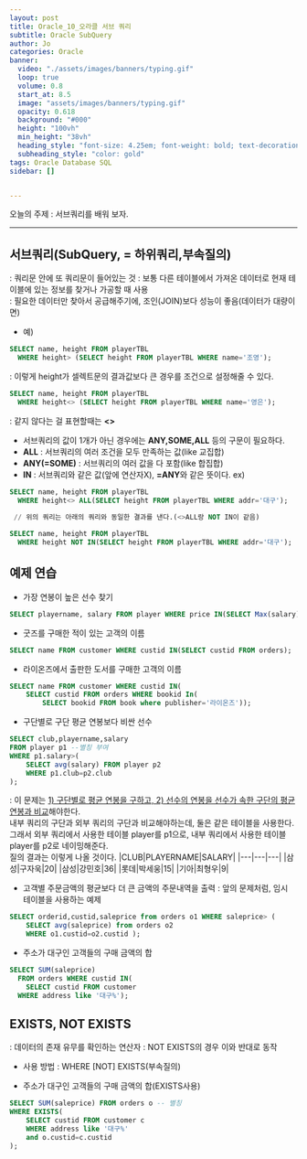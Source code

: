 ```yaml
---
layout: post
title: Oracle_10_오라클 서브 쿼리
subtitle: Oracle SubQuery
author: Jo
categories: Oracle
banner:
  video: "./assets/images/banners/typing.gif"
  loop: true
  volume: 0.8
  start_at: 8.5
  image: "assets/images/banners/typing.gif"
  opacity: 0.618
  background: "#000"
  height: "100vh"
  min_height: "38vh"
  heading_style: "font-size: 4.25em; font-weight: bold; text-decoration: underline"
  subheading_style: "color: gold"
tags: Oracle Database SQL
sidebar: []


---
```


오늘의 주제 :  서브쿼리를 배워 보자. <br>
 * * *
 
 
## 서브쿼리(SubQuery, = 하위쿼리,부속질의)
: 쿼리문 안에 또 쿼리문이 들어있는 것
: 보통 다른 테이블에서 가져온 데이터로 현재 테이블에 있는 정보를 찾거나 가공할 때 사용<br>
: 필요한 데이터만 찾아서 공급해주기에, 조인(JOIN)보다 성능이 좋음(데이터가 대량이면)<br>

- 예)
```sql
SELECT name, height FROM playerTBL 
  WHERE height> (SELECT height FROM playerTBL WHERE name='조영');
```
: 이렇게 height가 셀렉트문의 결과값보다 큰 경우를 조건으로 설정해줄 수 있다. 

```sql
SELECT name, height FROM playerTBL
  WHERE height<> (SELECT height FROM playerTBL WHERE name='영은');
```
: 같지 않다는 걸 표현할때는 <b><></b><br>
- 서브쿼리의 값이 1개가 아닌 경우에는 <b>ANY,SOME,ALL</b> 등의 구문이 필요하다.<br>
- <b>ALL</b> : 서브쿼리의 여러 조건을 모두 만족하는 값(like 교집합)
- <b>ANY(=SOME)</b> : 서브쿼리의 여러 값을 다 포함(like 합집합)
- <b>IN</b> : 서브쿼리와 같은 값(앞에 연산자X), <b>=ANY</b>와 같은 뜻이다. 
ex)
```sql
SELECT name, height FROM playerTBL
  WHERE height<> ALL(SELECT height FROM playerTBL WHERE addr='대구');
  
 // 위의 쿼리는 아래의 쿼리와 동일한 결과를 낸다.(<>ALL랑 NOT IN이 같음)

SELECT name, height FROM playerTBL
  WHERE height NOT IN(SELECT height FROM playerTBL WHERE addr='대구');
```

## 예제 연습
- 가장 연봉이 높은 선수 찾기
```sql
SELECT playername, salary FROM player WHERE price IN(SELECT Max(salary) FROM book);
```
- 굿즈를 구매한 적이 있는 고객의 이름
```sql
SELECT name FROM customer WHERE custid IN(SELECT custid FROM orders);
```
- 라이온즈에서 출판한 도서를 구매한 고객의 이름
```sql
SELECT name FROM customer WHERE custid IN(
    SELECT custid FROM orders WHERE bookid In(
        SELECT bookid FROM book where publisher='라이온즈'));
```
- 구단별로 구단 평균 연봉보다 비싼 선수
```sql
SELECT club,playername,salary
FROM player p1 --별칭 부여
WHERE p1.salary>(
    SELECT avg(salary) FROM player p2
    WHERE p1.club=p2.club
);
```
 : 이 문제는 <u>1) 구단별로 평균 연봉을 구하고, 2) 선수의 연봉을 선수가 속한 구단의 평균 연봉과 비교</u>해야한다.<br>
 내부 쿼리의 구단과 외부 쿼리의 구단과 비교해야하는데, 둘은 같은 테이블을 사용한다.<br>
 그래서 외부 쿼리에서 사용한 테이블 player를 p1으로, 내부 쿼리에서 사용한 테이블 player를 p2로 네이밍해준다.<br>
질의 결과는 이렇게 나올 것이다.
|CLUB|PLAYERNAME|SALARY|
|---|---|---|
|삼성|구자욱|20|
|삼성|강민호|36| 
|롯데|박세웅|15|
|기아|최형우|9|
 <br>

- 고객별 주문금액의 평균보다 더 큰 금액의 주문내역을 출력
: 앞의 문제처럼, 임시 테이블을 사용하는 예제
```sql
SELECT orderid,custid,saleprice from orders o1 WHERE saleprice> (
    SELECT avg(saleprice) from orders o2 
    WHERE o1.custid=o2.custid ); 
```
- 주소가 대구인 고객들의 구매 금액의 합
```sql
SELECT SUM(saleprice) 
  FROM orders WHERE custid IN(
    SELECT custid FROM customer
  WHERE address like '대구%'); 
```
 
## EXISTS, NOT EXISTS
: 데이터의 존재 유무를 확인하는 연산자
: NOT EXISTS의 경우 이와 반대로 동작
- 사용 방법 : WHERE [NOT] EXISTS(부속질의)

- 주소가 대구인 고객들의 구매 금액의 합(EXISTS사용)
``` sql
SELECT SUM(saleprice) FROM orders o -- 별칭
WHERE EXISTS(
    SELECT custid FROM customer c 
    WHERE address like '대구%'
    and o.custid=c.custid
); 
```









